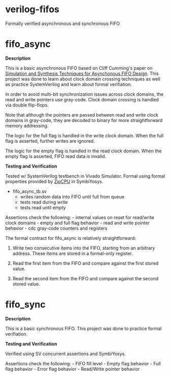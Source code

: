 # verilog-fifos
 Formally verified asynchronous and synchronous FIFO

 # fifo_async

__Description__

This is a basic asynchronous FIFO based on Cliff Cumming's paper on [Simulation and Synthesis Techniques for Asynchonous FIFO Design](http://www.sunburst-design.com/papers/CummingsSNUG2002SJ_FIFO1.pdf). 
This project was done to learn about clock domain crossing techniques as well as practice SystemVerilog and learn about formal verifiation.


In order to avoid multi-bit synchronization issues across clock domains, the read and write pointers use gray-code. Clock domain crossing is handled via double flip-flops.

Note that although the pointers are passed between read and write clock domains in gray-code, they are decoded to binary for more straightforward memory addressing.


The logic for the full flag is handled in the write clock domain. When the full flag is asserted, further writes are ignored.


The logic for the empty flag is handled in the read clock domain. When the empty flag is asserted, FIFO read data is invalid.




__Testing and Verification__

Tested w/ SystemVerilog testbench in Vivado Simulator. Formal using formal properties provided by [ZipCPU](https://zipcpu.com/blog/2018/07/06/afifo.html) in SymbiYosys. 

- fifo_async_tb.sv
    - writes random data into FIFO until full from queue
    - tests read during write
    - tests read until empty

Assertions check the following:
    - internal values on reset for read/write clock domains
    - empty and full flag behavior
    - read and write pointer behavior 
    - cdc gray-code counters and registers

The formal contract for fifo_async is relatively straightforward: 

1) Write two consecutive items into the FIFO, starting from
   an arbitrary address.
   These items are stored in a formal-only register.


2) Read the first item from the FIFO and compare against
   the first stored value.


3) Read the second item from the FIFO and compare against
   the second stored value.


# fifo_sync


__Description__

This is a basic synchronous FIFO. 
This project was done to practice formal verifiation.


__Testing and Verification__

Verified using SV concurrent assertions and SymbiYosys. 

Assertions check the following:
    - FIFO fill level 
    - Empty flag behavior
    - Full flag behavior
    - Error flag behavior
    - Read/Write pointer behavior 
